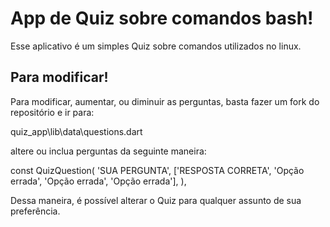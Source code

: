 # App de Quiz sobre comandos bash!

Esse aplicativo é um simples Quiz sobre comandos utilizados no linux.


## Para modificar!

Para modificar, aumentar, ou diminuir as perguntas, basta fazer um fork do repositório e ir para:

quiz_app\lib\data\questions.dart

altere ou inclua perguntas da seguinte maneira:

const QuizQuestion(
    'SUA PERGUNTA',
    ['RESPOSTA CORRETA', 'Opção errada', 'Opção errada', 'Opção errada'],
  ),

Dessa maneira, é possível alterar o Quiz para qualquer assunto de sua preferência.
